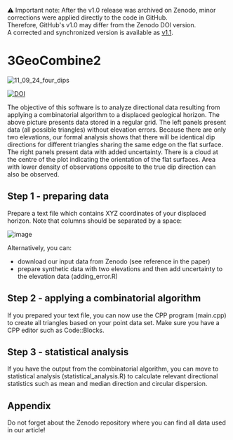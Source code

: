 ⚠️ Important note: After the v1.0 release was archived on Zenodo, minor corrections were applied directly to the code in GitHub.  
 Therefore, GitHub's v1.0 may differ from the Zenodo DOI version.  
 A corrected and synchronized version is available as [v1.1](https://zenodo.org/records/16372587).
# 3GeoCombine2
![11_09_24_four_dips](https://github.com/user-attachments/assets/87e31f1f-a98d-4861-83af-62805aa22317)

[![DOI](https://zenodo.org/badge/DOI/10.5281/zenodo.13974878.svg)](https://doi.org/10.5281/zenodo.13974878)

The objective of this software is to analyze directional data resulting from applying a combinatorial algorithm to a displaced geological horizon. The above picture presents data stored in a regular grid. The left panels present data (all possible triangles) without elevation errors. Because there are only two elevations, our formal analysis shows that there will be identical dip directions for different triangles sharing the same edge on the flat surface. The right panels present data with added uncertainty. There is a cloud at the centre of the plot indicating the orientation of the flat surfaces. Area with lower density of observations opposite to the true dip direction can also be observed.

## Step 1 - preparing data

Prepare a text file which contains XYZ coordinates of your displaced horizon. Note that columns should be separated by a space:

![image](https://github.com/user-attachments/assets/158977fa-417a-43fb-bc05-476fe463077b)

Alternatively, you can:
- download our input data from Zenodo (see reference in the paper)
- prepare synthetic data with two elevations and then add uncertainty to the elevation data (adding_error.R)

## Step 2 - applying a combinatorial algorithm

If you prepared your text file, you can now use the CPP program (main.cpp) to create all triangles based on your point data set. 
Make sure you have a CPP editor such as Code::Blocks.

## Step 3 - statistical analysis

If you have the output from the combinatorial algorithm, you can move to statistical analysis (statistical_analysis.R) to calculate relevant directional statistics such as mean and median direction and circular dispersion.

## Appendix

Do not forget about the Zenodo repository where you can find all data used in our article!
